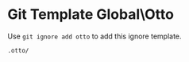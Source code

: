 Git Template Global\Otto
===

Use `git ignore add otto` to add this ignore template.

```
.otto/
```
